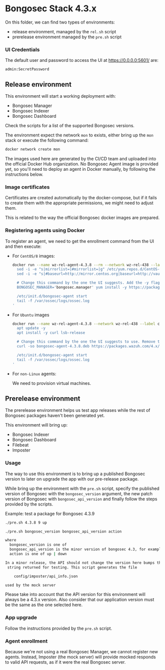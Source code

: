 # Bongosec Stack 4.3.x

On this folder, we can find two types of environments:

 * release environment, managed by the `rel.sh` script
 * prerelease environment managed by the `pre.sh` script

###  UI Credentials

The default user and password to access the UI at https://0.0.0.0:5601/ are:

```
admin:SecretPassword
```

## Release environment

This environment will start a working deployment with:
  - Bongosec Manager
  - Bongosec Indexer
  - Bongosec Dashboard

Check the scripts for a list of the supported Bongosec versions.

The environment expect the network `mon` to exists, either bring up the
`mon` stack or execute the following command:

```bash
docker network create mon
```

The images used here are generated by the CI/CD team and uploaded into
the official Docker Hub organization. No Bongosec Agent image is provided yet,
so you'll need to deploy an agent in Docker manually, by following the 
instructions below.

### Image certificates

Certificates are created automatically by the docker-compose, but if
it fails to create them with the appropriate permissions, we might need
to adjust them.

This is related to the way the official Bongosec docker images are
prepared.

### Registering agents using Docker

To register an agent, we need to get the enrollment command from the
UI and then execute:

- For `CentOS/8` images:
  ```bash
  docker run --name wz-rel-agent-4.3.8 --rm --network wz-rel-438 --label com.docker.compose.project=wz-rel-438 -d centos:8 bash -c '
    sed -i -e "s|mirrorlist=|#mirrorlist=|g" /etc/yum.repos.d/CentOS-*
    sed -i -e "s|#baseurl=http://mirror.centos.org|baseurl=http://vault.centos.org|g" /etc/yum.repos.d/CentOS-*

    # Change this command by the one the UI suggests. Add the -y flag and remove the `sudo`.
    BONGOSEC_MANAGER='bongosec.manager' yum install -y https://packages.wazuh.com/4.x/yum5/x86_64/bongosec-agent-4.3.8-1.el5.x86_64.rpm

    /etc/init.d/bongosec-agent start
    tail -f /var/ossec/logs/ossec.log
  '
  ```

- For `Ubuntu` images
  ```bash
  docker run --name wz-rel-agent-4.3.8 --network wz-rel-438 --label com.docker.compose.project=wz-rel-438 -d ubuntu:20.04 bash -c '
    apt update -y
    apt install -y curl lsb-release

    # Change this command by the one the UI suggests to use. Remove the `sudo`.
    curl -so bongosec-agent-4.3.8.deb https://packages.wazuh.com/4.x/apt/pool/main/w/bongosec-agent/bongosec-agent_4.3.8-1_amd64.deb && BONGOSEC_MANAGER='bongosec.manager' BONGOSEC_AGENT_GROUP='default' dpkg -i ./bongosec-agent-4.3.8.deb

    /etc/init.d/bongosec-agent start
    tail -f /var/ossec/logs/ossec.log
  '
  ```

- For `non-Linux` agents:
  
  We need to provision virtual machines.

## Prerelease environment

The prerelease environment helps us test app releases while the rest of
Bongosec packages haven't been generated yet.

This environment will bring up:

 - Bongosec Indexer
 - Bongosec Dashboard
 - Filebeat
 - Imposter

### Usage

The way to use this environment is to bring up a published Bongosec version to 
later on upgrade the app with our pre-release package.

While bring up the environment with the `pre.sh` script, specify the published 
version of Bongosec with the `bongosec_version` argument, the new patch version of 
Bongosec with `bongosec_api_version` and finally follow the steps provided by the 
scripts.

Example: test a package for Bongosec 4.3.9

```bash
./pre.sh 4.3.8 9 up
```

```bash
./pre.sh bongosec_version bongosec_api_version action

where
  bongosec_version is one of
  bongosec_api_version is the minor version of bongosec 4.3, for example  5 17
  action is one of up | down

In a minor release, the API should not change the version here bumps the API
 string returned for testing. This script generates the file

    config/imposter/api_info.json

used by the mock server
```

Please take into account that the API version for this environment will 
always be a 4.3.x version. Also consider that our application version 
must be the same as the one selected here.

### App upgrade

Follow the instructions provided by the `pre.sh` script. 

### Agent enrollment

Because we're not using a real Bongosec Manager, we cannot register new agents. 
Instead, Imposter (the mock server) will provide mocked responds to valid API 
requests, as if it were the real Bongosec server.
